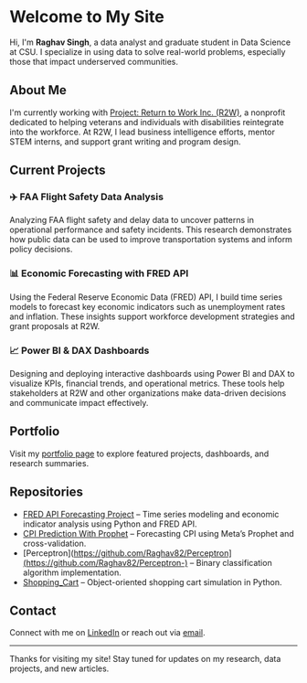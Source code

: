 # Welcome to My Site

Hi, I'm **Raghav Singh**, a data analyst and graduate student in Data Science at CSU. I specialize in using data to solve real-world problems, especially those that impact underserved communities.

## About Me

I'm currently working with [Project: Return to Work Inc. (R2W)](https://www.return2work.org), a nonprofit dedicated to helping veterans and individuals with disabilities reintegrate into the workforce. At R2W, I lead business intelligence efforts, mentor STEM interns, and support grant writing and program design.

## Current Projects

### ✈️ FAA Flight Safety Data Analysis
Analyzing FAA flight safety and delay data to uncover patterns in operational performance and safety incidents. This research demonstrates how public data can be used to improve transportation systems and inform policy decisions.

### 📊 Economic Forecasting with FRED API
Using the Federal Reserve Economic Data (FRED) API, I build time series models to forecast key economic indicators such as unemployment rates and inflation. These insights support workforce development strategies and grant proposals at R2W.

### 📈 Power BI & DAX Dashboards
Designing and deploying interactive dashboards using Power BI and DAX to visualize KPIs, financial trends, and operational metrics. These tools help stakeholders at R2W and other organizations make data-driven decisions and communicate impact effectively.

## Portfolio

Visit my [portfolio page](portfolio.md) to explore featured projects, dashboards, and research summaries.

## Repositories

- [FRED API Forecasting Project](https://github.com/raghav82/fred-api-forecasting) – Time series modeling and economic indicator analysis using Python and FRED API.
- [CPI Prediction With Prophet](https://github.com/Raghav82/CPI-Prediction-With-Prophet) – Forecasting CPI using Meta’s Prophet and cross-validation.
- [Perceptron](https://github.com/Raghav82/Perceptron](https://github.com/Raghav82/Perceptron-) – Binary classification algorithm implementation.
- [Shopping_Cart](https://github.com/Raghav82/Shopping_Cart) – Object-oriented shopping cart simulation in Python.

## Contact

Connect with me on [LinkedIn](https://www.linkedin.com/in/digital-librarian/) or reach out via [email](mailto:RaghavSingh4161@gmail.com).

---

Thanks for visiting my site! Stay tuned for updates on my research, data projects, and new articles.
